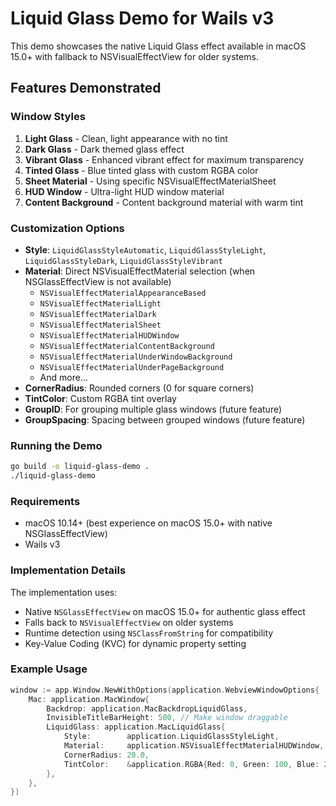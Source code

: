 # Liquid Glass Demo for Wails v3

This demo showcases the native Liquid Glass effect available in macOS 15.0+ with fallback to NSVisualEffectView for older systems.

## Features Demonstrated

### Window Styles

1. **Light Glass** - Clean, light appearance with no tint
2. **Dark Glass** - Dark themed glass effect
3. **Vibrant Glass** - Enhanced vibrant effect for maximum transparency
4. **Tinted Glass** - Blue tinted glass with custom RGBA color
5. **Sheet Material** - Using specific NSVisualEffectMaterialSheet
6. **HUD Window** - Ultra-light HUD window material
7. **Content Background** - Content background material with warm tint

### Customization Options

- **Style**: `LiquidGlassStyleAutomatic`, `LiquidGlassStyleLight`, `LiquidGlassStyleDark`, `LiquidGlassStyleVibrant`
- **Material**: Direct NSVisualEffectMaterial selection (when NSGlassEffectView is not available)
  - `NSVisualEffectMaterialAppearanceBased`
  - `NSVisualEffectMaterialLight`
  - `NSVisualEffectMaterialDark`
  - `NSVisualEffectMaterialSheet`
  - `NSVisualEffectMaterialHUDWindow`
  - `NSVisualEffectMaterialContentBackground`
  - `NSVisualEffectMaterialUnderWindowBackground`
  - `NSVisualEffectMaterialUnderPageBackground`
  - And more...
- **CornerRadius**: Rounded corners (0 for square corners)
- **TintColor**: Custom RGBA tint overlay
- **GroupID**: For grouping multiple glass windows (future feature)
- **GroupSpacing**: Spacing between grouped windows (future feature)

### Running the Demo

```bash
go build -o liquid-glass-demo .
./liquid-glass-demo
```

### Requirements

- macOS 10.14+ (best experience on macOS 15.0+ with native NSGlassEffectView)
- Wails v3

### Implementation Details

The implementation uses:
- Native `NSGlassEffectView` on macOS 15.0+ for authentic glass effect
- Falls back to `NSVisualEffectView` on older systems
- Runtime detection using `NSClassFromString` for compatibility
- Key-Value Coding (KVC) for dynamic property setting

### Example Usage

```go
window := app.Window.NewWithOptions(application.WebviewWindowOptions{
    Mac: application.MacWindow{
        Backdrop: application.MacBackdropLiquidGlass,
        InvisibleTitleBarHeight: 500, // Make window draggable
        LiquidGlass: application.MacLiquidGlass{
            Style:        application.LiquidGlassStyleLight,
            Material:     application.NSVisualEffectMaterialHUDWindow,
            CornerRadius: 20.0,
            TintColor:    &application.RGBA{Red: 0, Green: 100, Blue: 200, Alpha: 50},
        },
    },
})
```